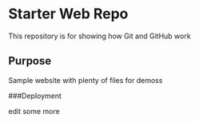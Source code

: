 # Starter Web Repo

This repository is for showing how Git and GitHub work

## Purpose

Sample website with plenty of files for demoss

###Deployment

edit some more